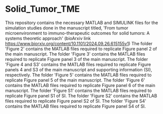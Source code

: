 # Solid_Tumor_TME
This repository contains the necessary MATLAB and SIMULINK files for the simulation studies done in the manuscript titled, 'From tumor microenvironment to immuno-therapeutic outcomes for solid tumors: A systems theoretic approach' (bioArxiv link https://www.biorxiv.org/content/10.1101/2024.09.26.615155v1)
The folder 'Figure 2' contains the MATLAB files required to replicate Figure panel 2 of the main manuscript.
The folder 'Figure 3' contains the MATLAB files required to replicate Figure panel 3 of the main manuscript.
The folder 'Figure 4 and S3' contains the MATLAB files required to replicate Figure panels 4 and S3 of the main manuscript and supporting information (SI), respectively.
The folder 'Figure 5' contains the MATLAB files required to replicate Figure panel 5 of the main manuscript.
The folder 'Figure 6' contains the MATLAB files required to replicate Figure panel 6 of the main manuscript.
The folder 'Figure S1' contains the MATLAB files required to replicate Figure panel S1 of SI.
The folder 'Figure S2' contains the MATLAB files required to replicate Figure panel S2 of SI.
The folder 'Figure S4' contains the MATLAB files required to replicate Figure panel S4 of SI.
